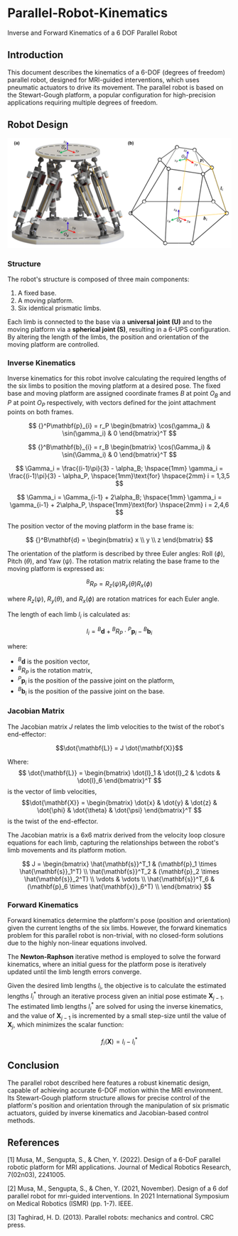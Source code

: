 # Parallel-Robot-Kinematics
Inverse and Forward Kinematics of a 6 DOF Parallel Robot

## Introduction
This document describes the kinematics of a 6-DOF (degrees of freedom) parallel robot, designed for MRI-guided interventions, which uses pneumatic actuators to drive its movement. The parallel robot is based on the Stewart-Gough platform, a popular configuration for high-precision applications requiring multiple degrees of freedom.

## Robot Design

![Robot Design](./assets/RobotAssembly.PNG)

### Structure
The robot's structure is composed of three main components:
1. A fixed base.
2. A moving platform.
3. Six identical prismatic limbs.

Each limb is connected to the base via a **universal joint (U)** and to the moving platform via a **spherical joint (S)**, resulting in a 6-UPS configuration. By altering the length of the limbs, the position and orientation of the moving platform are controlled.

### Inverse Kinematics
Inverse kinematics for this robot involve calculating the required lengths of the six limbs to position the moving platform at a desired pose. The fixed base and moving platform are assigned coordinate frames $B$ at point $O_B$ and $P$ at point $O_P$ respectively, with vectors defined for the joint attachment points on both frames.

$$
{}^P\mathbf{p}_{i} = r_P \begin{bmatrix} \cos(\gamma_i) & \sin(\gamma_i) & 0 \end{bmatrix}^T
$$

$$
{}^B\mathbf{b}_{i} = r_B \begin{bmatrix} \cos(\Gamma_i) & \sin(\Gamma_i) & 0 \end{bmatrix}^T
$$

$$
\Gamma_i = \frac{(i-1)\pi}{3} - \alpha_B; \hspace{1mm} \gamma_i = \frac{(i-1)\pi}{3} - \alpha_P, \hspace{1mm}\text{for} \hspace{2mm} i = 1,3,5
$$

$$
\Gamma_i = \Gamma_{i-1} + 2\alpha_B; \hspace{1mm} \gamma_i = \gamma_{i-1} + 2\alpha_P, \hspace{1mm}\text{for} \hspace{2mm} i = 2,4,6
$$

The position vector of the moving platform in the base frame is:

$$
{}^B\mathbf{d} = \begin{bmatrix} x \\ y \\ z \end{bmatrix}
$$

The orientation of the platform is described by three Euler angles: Roll $( \phi )$, Pitch $( \theta )$, and Yaw $( \psi )$. The rotation matrix relating the base frame to the moving platform is expressed as:

$$
{}^BR_{P} = R_z(\psi) R_y(\theta) R_x(\phi)
$$

where $R_z(\psi)$, $R_y(\theta)$, and $R_x(\phi)$ are rotation matrices for each Euler angle.

The length of each limb $l_i$ is calculated as:

$$
l_i = {}^B\mathbf{d} + {}^BR_{P} \cdot {}^P\mathbf{p}_{i} - {}^B\mathbf{b}_{i}
$$

where:
* ${}^B\mathbf{d}$ is the position vector,
* ${}^BR_{P}$ is the rotation matrix,
* ${}^P\mathbf{p}_{i}$ is the position of the passive joint on the platform,
* ${}^B\mathbf{b}_{i}$ is the position of the passive joint on the base.

### Jacobian Matrix
The Jacobian matrix $J$ relates the limb velocities to the twist of the robot's end-effector:

$$\dot{\mathbf{L}} = J \dot{\mathbf{X}}$$

Where:
$$
\dot{\mathbf{L}} = \begin{bmatrix} \dot{l}_1 & \dot{l}_2 & \cdots & \dot{l}_6 \end{bmatrix}^T
$$ 
is the vector of limb velocities,
$$\dot{\mathbf{X}} = \begin{bmatrix} \dot{x} & \dot{y} & \dot{z} & \dot{\phi} & \dot{\theta} & \dot{\psi} \end{bmatrix}^T
$$ 
is the twist of the end-effector.

The Jacobian matrix is a 6x6 matrix derived from the velocity loop closure equations for each limb, capturing the relationships between the robot's limb movements and its platform motion.

$$
J = \begin{bmatrix} 
        \hat{\mathbf{s}}^T_1 & (\mathbf{p}_1 \times \hat{\mathbf{s}}_1^T) \\
        \hat{\mathbf{s}}^T_2 & (\mathbf{p}_2 \times \hat{\mathbf{s}}_2^T) \\
        \vdots & \vdots \\
        \hat{\mathbf{s}}^T_6 & (\mathbf{p}_6 \times \hat{\mathbf{x}}_6^T) \\
    \end{bmatrix}
$$

### Forward Kinematics
Forward kinematics determine the platform's pose (position and orientation) given the current lengths of the six limbs. However, the forward kinematics problem for this parallel robot is non-trivial, with no closed-form solutions due to the highly non-linear equations involved.

The **Newton-Raphson** iterative method is employed to solve the forward kinematics, where an initial guess for the platform pose is iteratively updated until the limb length errors converge.

Given the desired limb lengths $l_i$, the objective is to calculate the estimated lengths $l_i^*$ through an iterative process given an initial pose estimate $\mathbf{X}_{j-1}$. The estimated limb lengths $l_i^*$ are solved for using the inverse kinematics, and the value of $\mathbf{X}_{j-1}$ is incremented by a small step-size until the value of $\mathbf{X}_j$, which minimizes the scalar function:

$$
f_i(\mathbf{X}) = l_i - l_i^*
$$


## Conclusion
The parallel robot described here features a robust kinematic design, capable of achieving accurate 6-DOF motion within the MRI environment. Its Stewart-Gough platform structure allows for precise control of the platform's position and orientation through the manipulation of six prismatic actuators, guided by inverse kinematics and Jacobian-based control methods.


## References

[1] Musa, M., Sengupta, S., & Chen, Y. (2022). Design of a 6-DoF parallel robotic platform for MRI applications. Journal of Medical Robotics Research, 7(02n03), 2241005.

[2] Musa, M., Sengupta, S., & Chen, Y. (2021, November). Design of a 6 dof parallel robot for mri-guided interventions. In 2021 International Symposium on Medical Robotics (ISMR) (pp. 1-7). IEEE.

[3] Taghirad, H. D. (2013). Parallel robots: mechanics and control. CRC press.